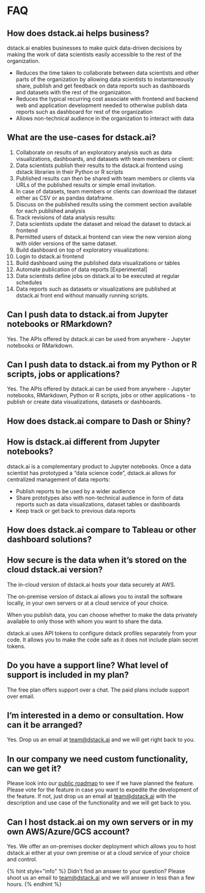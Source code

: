 # FAQ

## How does dstack.ai helps business?

dstack.ai enables businesses to make quick data-driven decisions by making the work of data scientists easily accessible to the rest of the organization.

* Reduces the time taken to collaborate between data scientists and other parts of the organization by allowing data scientists to instantaneously share, publish and get feedback on data reports such as dashboards and datasets with the rest of the organization. 
* Reduces the typical recurring cost associate with frontend and backend web and application development needed to otherwise publish data reports such as dashboard for rest of the organization
* Allows non-technical audience in the organization to interact with data

## What are the use-cases for dstack.ai?

1. Collaborate on results of an exploratory analysis such as data visualizations, dashboards, and datasets with team members or client:
2. Data scientists publish their results to the dstack.ai frontend using dstack libraries in their Python or R scripts
3. Published results can then be shared with team members or clients via URLs of the published results or simple email invitation.
4. In case of datasets, team members or clients can download the dataset either as CSV or as pandas dataframe. 
5. Discuss on the published results using the comment section available for each published analysis
6. Track revisions of data analysis results:
7. Data scientists update the dataset and reload the dataset to dstack.ai frontend
8. Permitted users of dstack.ai frontend can view the new version along with older versions of the same dataset.
9. Build dashboard on top of exploratory visualizations:
10. Login to dstack.ai frontend
11. Build dashboard using the published data visualizations or tables
12. Automate publication of data reports \[Experimental\]
13. Data scientists define jobs on dstack.ai to be executed at regular schedules
14. Data reports such as datasets or visualizations are published at dstack.ai front end without manually running scripts.

## Can I push data to dstack.ai from Jupyter notebooks or RMarkdown?

Yes. The APIs offered by dstack.ai can be used from anywhere - Jupyter notebooks or RMarkdown.

## Can I push data to dstack.ai from my Python or R scripts, jobs or applications?

Yes. The APIs offered by dstack.ai can be used from anywhere - Jupyter notebooks, RMarkdown, Python or R scripts, jobs or other applications - to publish or create data visualizations, datasets or dashboards.

## How does dstack.ai compare to Dash or Shiny?

## How is dstack.ai different from Jupyter notebooks?

dstack.ai is a complementary product to Jupyter notebooks. Once a data scientist has prototyped a “data science code”, dstack.ai allows for centralized management of data reports:

* Publish reports to be used by a wider audience
* Share prototypes also with non-technical audience in form of data reports such as data visualizations, dataset tables or dashboards
* Keep track or get back to previous data reports

## How does dstack.ai compare to Tableau or other dashboard solutions?

## How secure is the data when it’s stored on the cloud dstack.ai version?

The in-cloud version of dstack.ai hosts your data securely at AWS.

The on-premise version of dstack.ai allows you to install the software locally, in your own servers or at a cloud service of your choice.

When you publish data, you can choose whether to make the data privately available to only those with whom you want to share the data.

dstack.ai uses API tokens to configure dstack profiles separately from your code. It allows you to make the code safe as it does not include plain secret tokens.

## Do you have a support line? What level of support is included in my plan?

The free plan offers support over a chat. The paid plans include support over email.

## I’m interested in a demo or consultation. How can it be arranged?

Yes. Drop us an email at [team@dstack.ai](mailto:team@dstack.ai) and we will get right back to you.

## In our company we need custom functionality, can we get it?

Please look into our [public roadmap](https://trello.com/b/CJOnEjrr/dstackai-public-roadmap) to see if we have planned the feature. Please vote for the feature in case you want to expedite the development of the feature. If not, just drop us an email at [team@dstack.ai](mailto:team@dstack.ai) with the description and use case of the functionality and we will get back to you.

## Can I host dstack.ai on my own servers or in my own AWS/Azure/GCS account?

Yes. We offer an on-premises docker deployment which allows you to host dstack.ai either at your own premise or at a cloud service of your choice and control.

{% hint style="info" %}
Didn't find an answer to your question? Please shoot us an email to [team@dstack.ai](mailto:team@dstack.ai) and we will answer in less than a few hours.
{% endhint %}

